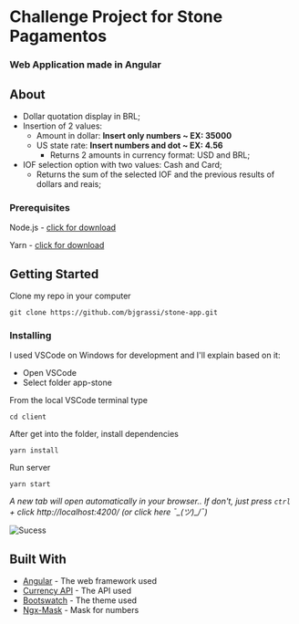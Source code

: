 # Challenge Project for Stone Pagamentos
### Web Application made in Angular

## About
- Dollar quotation display in BRL;
- Insertion of 2 values: 
    - Amount in dollar: **Insert only numbers ~ EX: 35000**
    - US state rate: **Insert numbers and dot ~ EX: 4.56**
        - Returns 2 amounts in currency format: USD and BRL;
- IOF selection option with two values: Cash and Card;
    - Returns the sum of the selected IOF and the previous results of dollars and reais;

### Prerequisites
Node.js - [click for download](https://nodejs.org/en/)

Yarn - [click for download](https://yarnpkg.com/en/docs/install#windows-stable)

## Getting Started
Clone my repo in your computer

```git clone https://github.com/bjgrassi/stone-app.git```

### Installing
I used VSCode on Windows for development and I'll explain based on it:

- Open VSCode
- Select folder app-stone 

From the local VSCode terminal type

```cd client```

After get into the folder, install dependencies

```yarn install```

Run server

```yarn start```

*A new tab will open automatically in your browser.. If don't,* 
*just press `ctrl` + click http://localhost:4200/ (or click here ¯\_(ツ)_/¯)*

![Sucess](client/src/assets/imgs/terminal.png)

## Built With
* [Angular](https://angular.io/) - The web framework used
* [Currency API](https://docs.awesomeapi.com.br/api-de-moedas) - The API used
* [Bootswatch](https://bootswatch.com/) - The theme used
* [Ngx-Mask](https://www.npmjs.com/package/ngx-mask) - Mask for numbers